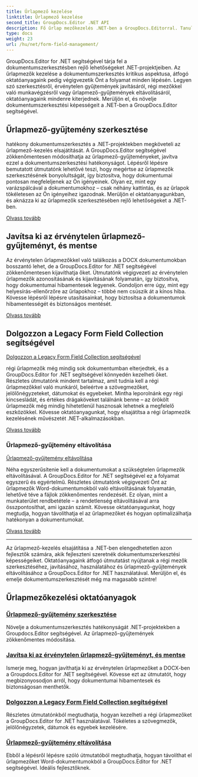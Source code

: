 ```yaml
---
title: Űrlapmező kezelése
linktitle: Űrlapmező kezelése
second_title: GroupDocs.Editor .NET API
description: Fő űrlap mezőkezelés .NET-ben a GroupDocs.Editorral. Tanulja meg az űrlapmező-gyűjtemények zökkenőmentes szerkesztését, javítását, kezelését és eltávolítását.
type: docs
weight: 23
url: /hu/net/form-field-management/
---
```

GroupDocs.Editor for .NET segítségével tárja fel a dokumentumszerkesztésben rejlő lehetőségeket .NET-projektjeiben. Az űrlapmezők kezelése a dokumentumszerkesztés kritikus aspektusa, átfogó oktatóanyagaink pedig végigvezetik Önt a folyamat minden lépésén. Legyen szó szerkesztésről, érvénytelen gyűjtemények javításáról, régi mezőkkel való munkavégzésről vagy űrlapmező-gyűjtemények eltávolításáról, oktatóanyagaink mindenre kiterjednek. Merüljön el, és növelje dokumentumszerkesztési képességeit a .NET-ben a GroupDocs.Editor segítségével.

## Űrlapmező-gyűjtemény szerkesztése

hatékony dokumentumszerkesztés a .NET-projektekben megköveteli az űrlapmező-kezelés elsajátítását. A GroupDocs.Editor segítségével zökkenőmentesen módosíthatja az űrlapmező-gyűjteményeket, javítva ezzel a dokumentumszerkesztési hatékonyságot. Lépésről lépésre bemutatott útmutatónk lehetővé teszi, hogy megértse az űrlapmezők szerkesztésének bonyolultságát, így biztosítva, hogy dokumentumai pontosan megfeleljenek az Ön igényeinek. Olyan ez, mint egy varázspálcával a dokumentumokhoz – csak néhány kattintás, és az űrlapok tökéletesen az Ön igényeihez igazodnak. Merüljön el oktatóanyagunkban, és aknázza ki az űrlapmezők szerkesztésében rejlő lehetőségeket a .NET-ben.

[Olvass tovább](./edit-form-field-collection/)

## Javítsa ki az érvénytelen űrlapmező-gyűjteményt, és mentse

Az érvénytelen űrlapmezőkkel való találkozás a DOCX dokumentumokban bosszantó lehet, de a GroupDocs.Editor for .NET segítségével zökkenőmentesen kijavíthatja őket. Útmutatónk végigvezeti az érvénytelen űrlapmezők azonosításának és kijavításának folyamatán, így biztosítva, hogy dokumentumai hibamentesek legyenek. Gondoljon erre úgy, mint egy helyesírás-ellenőrzőre az űrlapokhoz – többé nem csúszik át a kínos hiba. Kövesse lépésről lépésre utasításainkat, hogy biztosítsa a dokumentumok hibamentességét és biztonságos mentését.

[Olvass tovább](./fix-invalid-form-field-collection-save/)

## Dolgozzon a Legacy Form Field Collection segítségével
[Dolgozzon a Legacy Form Field Collection segítségével](./work-legacy-form-field-collection/)

régi űrlapmezők még mindig sok dokumentumban elterjedtek, és a GroupDocs.Editor for .NET segítségével könnyedén kezelheti őket. Részletes útmutatónk mindent tartalmaz, amit tudnia kell a régi űrlapmezőkkel való munkáról, beleértve a szövegmezőket, jelölőnégyzeteket, dátumokat és egyebeket. Mintha leporolnánk egy régi kincsesládát, és értékes drágaköveket találnánk benne – az örökölt űrlapmezők még mindig hihetetlenül hasznosak lehetnek a megfelelő eszközökkel. Kövesse oktatóanyagunkat, hogy elsajátítsa a régi űrlapmezők kezelésének művészetét .NET-alkalmazásokban.

[Olvass tovább](./work-legacy-form-field-collection/)

### Űrlapmező-gyűjtemény eltávolítása
[Űrlapmező-gyűjtemény eltávolítása](./remove-form-field-collection/)

Néha egyszerűsítenie kell a dokumentumokat a szükségtelen űrlapmezők eltávolításával. A GroupDocs.Editor for .NET segítségével ez a folyamat egyszerű és egyértelmű. Részletes útmutatónk végigvezeti Önt az űrlapmezők Word-dokumentumokból való eltávolításának folyamatán, lehetővé téve a fájlok zökkenőmentes rendezését. Ez olyan, mint a munkaterület rendbetétele – a rendetlenség eltávolításával arra összpontosíthat, ami igazán számít. Kövesse oktatóanyagunkat, hogy megtudja, hogyan távolíthatja el az űrlapmezőket és hogyan optimalizálhatja hatékonyan a dokumentumokat.

[Olvass tovább](./remove-form-field-collection/)

---

Az űrlapmező-kezelés elsajátítása a .NET-ben elengedhetetlen azon fejlesztők számára, akik fejleszteni szeretnék dokumentumszerkesztési képességeiket. Oktatóanyagaink átfogó útmutatást nyújtanak a régi mezők szerkesztéséhez, javításához, használatához és űrlapmező-gyűjtemények eltávolításához a GroupDocs.Editor for .NET használatával. Merüljön el, és emelje dokumentumszerkesztését még ma magasabb szintre!
## Űrlapmezőkezelési oktatóanyagok
### [Űrlapmező-gyűjtemény szerkesztése](./edit-form-field-collection/)
Növelje a dokumentumszerkesztés hatékonyságát .NET-projektekben a Groupdocs.Editor segítségével. Az űrlapmező-gyűjtemények zökkenőmentes módosítása.
### [Javítsa ki az érvénytelen űrlapmező-gyűjteményt, és mentse](./fix-invalid-form-field-collection-save/)
Ismerje meg, hogyan javíthatja ki az érvénytelen űrlapmezőket a DOCX-ben a Groupdocs.Editor for .NET segítségével. Kövesse ezt az útmutatót, hogy megbizonyosodjon arról, hogy dokumentumai hibamentesek és biztonságosan menthetők.
### [Dolgozzon a Legacy Form Field Collection segítségével](./work-legacy-form-field-collection/)
Részletes útmutatónkból megtudhatja, hogyan kezelheti a régi űrlapmezőket a GroupDocs.Editor for .NET használatával. Tökéletes a szövegmezők, jelölőnégyzetek, dátumok és egyebek kezelésére.
### [Űrlapmező-gyűjtemény eltávolítása](./remove-form-field-collection/)
Ebből a lépésről lépésre szóló útmutatóból megtudhatja, hogyan távolíthat el űrlapmezőket Word-dokumentumokból a GroupDocs.Editor for .NET segítségével. Ideális fejlesztőknek.